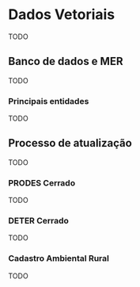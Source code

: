 # Dados Vetoriais
TODO

## Banco de dados e MER
TODO

### Principais entidades
TODO

## Processo de atualização
TODO

### PRODES Cerrado
TODO

### DETER Cerrado
TODO

### Cadastro Ambiental Rural
TODO